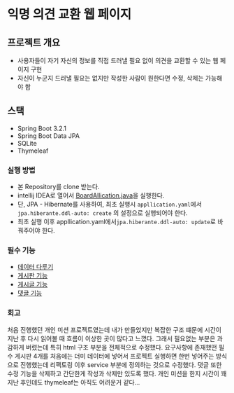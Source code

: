 # 익명 의견 교환 웹 페이지

## 프로젝트 개요
- 사용자들이 자기 자신의 정보를 직접 드러낼 필요 없이 의견을 교환할 수 있는 웹 페이지 구현
- 자신이 누군지 드러낼 필요는 없지만 작성한 사람이 원한다면 수정, 삭제는 가능해야 함

## 스택
- Spring Boot 3.2.1
- Spring Boot Data JPA
- SQLite
- Thymeleaf

### 실행 방법
- 본 Repository를 clone 받는다.
- intellij IDEA로 열어서 [BoardAllication.java](src/main/java/com/example/board/BoardApplication.java)을 실행한다.
- 단, JPA - Hibernate를 사용하여, 최초 실행시 `appllication.yaml`에서 `jpa.hiberante.ddl-auto: create` 의 설정으로 실행되어야 한다.   
- 최초 실행 이후 appllication.yaml에서`jpa.hiberante.ddl-auto: update`로 바꿔주어야 한다.

### 필수 기능

- [데이터 다루기](md/data.md)
- [게시판 기능](md/board.md)
- [게시글 기능](md/article.md)
- [댓글 기능](md/comment.md)

### 회고
처음 진행했던 개인 미션 프로젝트였는데 내가 만들었지만 복잡한 구조 떄문에 시간이 지난 후 다시 읽어볼 때 흐름이 이상한 곳이 많다고 느꼈다.
그래서 필요없는 부분은 과감하게 버렸는데 특히 html 구조 부분을 전체적으로 수정했다. 요구사항에 존재했떤 필수 게시판 4개를 처음에는 더미 데이터에 넣어서 
프로젝트 실행하면 한번 넣어주는 방식으로 진행했는데 리팩토링 이후 service 부분에 정의하는 것으로 수정했다.
댓글 또한 수정 기능을 삭제하고 간단한게 작성과 삭제만 있도록 했다. 개인 미션을 한지 시간이 꽤 지난 후인데도 thymeleaf는 아직도 어려운거 같다...